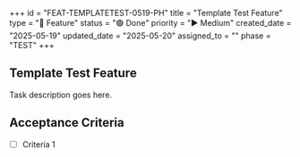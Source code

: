+++
id = "FEAT-TEMPLATETEST-0519-PH"
title = "Template Test Feature"
type = "🌟 Feature"
status = "🟢 Done"
priority = "▶️ Medium"
created_date = "2025-05-19"
updated_date = "2025-05-20"
assigned_to = ""
phase = "TEST"
+++

## Template Test Feature

Task description goes here.

## Acceptance Criteria

- [ ] Criteria 1
